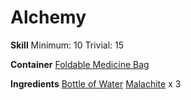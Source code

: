 <!-- TITLE: Malachite Potion -->
<!-- SUBTITLE: A potion made from malachite infused in water -->

# Alchemy
**Skill**
Minimum: 10
Trivial: 15

**Container**
[Foldable Medicine Bag](foldable-medicine-bag)

**Ingredients**
[Bottle of Water](bottle-of-water)
[Malachite](malachite) x 3